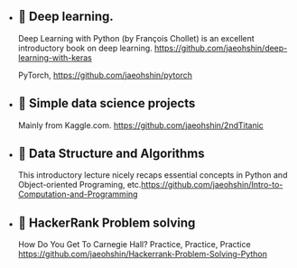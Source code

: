 - 🌱 Deep learning.
  - 
  Deep Learning with Python (by François Chollet) is an excellent introductory book on deep learning.
https://github.com/jaeohshin/deep-learning-with-keras

  PyTorch, https://github.com/jaeohshin/pytorch
  
- 🌱 Simple data science projects 
  -
  Mainly from Kaggle.com. https://github.com/jaeohshin/2ndTitanic



- 🌱 Data Structure and Algorithms
  - 
  This introductory lecture nicely recaps essential concepts in Python and Object-oriented Programing, etc.https://github.com/jaeohshin/Intro-to-Computation-and-Programming



- 🌱 HackerRank Problem solving
  - 
  How Do You Get To Carnegie Hall? Practice, Practice, Practice
  https://github.com/jaeohshin/Hackerrank-Problem-Solving-Python




 
<!---
jaeohshin/jaeohshin is a ✨ special ✨ repository because its `README.md` (this file) appears on your GitHub profile.
You can click the Preview link to take a look at your changes.
--->
